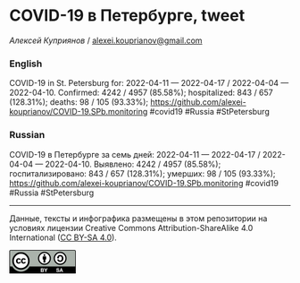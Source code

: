 COVID-19 в Петербурге, tweet
============================

*Алексей Куприянов* /
<a href="mailto:alexei.kouprianov@gmail.com" class="email">alexei.kouprianov@gmail.com</a>

### English

COVID-19 in St. Petersburg for: 2022-04-11 — 2022-04-17 / 2022-04-04 —
2022-04-10. Сonfirmed: 4242 / 4957 (85.58%); hospitalized: 843 / 657
(128.31%); deaths: 98 / 105 (93.33%);
<a href="https://github.com/alexei-kouprianov/COVID-19.SPb.monitoring" class="uri">https://github.com/alexei-kouprianov/COVID-19.SPb.monitoring</a>
\#covid19 \#Russia \#StPetersburg

### Russian

COVID-19 в Петербурге за семь дней: 2022-04-11 — 2022-04-17 / 2022-04-04
— 2022-04-10. Выявлено: 4242 / 4957 (85.58%); госпитализировано: 843 /
657 (128.31%); умерших: 98 / 105 (93.33%);
<a href="https://github.com/alexei-kouprianov/COVID-19.SPb.monitoring" class="uri">https://github.com/alexei-kouprianov/COVID-19.SPb.monitoring</a>
\#covid19 \#Russia \#StPetersburg

------------------------------------------------------------------------

Данные, тексты и инфографика размещены в этом репозитории на условиях
лицензии Creative Commons Attribution-ShareAlike 4.0 International ([CC
BY-SA 4.0](https://creativecommons.org/licenses/by-sa/4.0/)).

![](../misc/CC-BY-SA-icon.png "CC-BY-SA")
